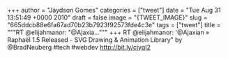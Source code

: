 
+++
author = "Jaydson Gomes"
categories = ["tweet"]
date = "Tue Aug 31 13:51:49 +0000 2010"
draft = false
image = "{TWEET_IMAGE}"
slug = "665ddcb88e6fa67ad70b23b7923f92573fde4c3e"
tags = ["tweet"]
title = """RT @elijahmanor: "@Ajaxia..."""
+++
RT @elijahmanor: '@Ajaxian » Raphaël 1.5 Released - SVG Drawing & Animation Library" by @BradNeuberg #tech #webdev http://bit.ly/cjyqI2

